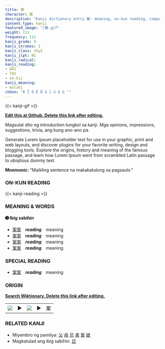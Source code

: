 ```yaml
---
title: 案
character: 案
description: "Kanji dictionary entry 案: meaning, on-kun reading, compounds, origin, related kanji"
content_type: kanji
featured_image: "/案.gif"
weight: 111
frequency: 111
kanji_grade: 9
kanji_strokes: 1
kanji_class: Jōyō
kanji_jlpt: N1
kanji_radical: 
kanji_reading: 
- DAI
- TAI
- oo-kii
kanji_meaning:
- malaki
chōon: "Ā Ī Ū Ē Ō ā ī ū ē ō ’"
---
```

[//]: # (Don't edit the line below. Kanji animated GIF code is automatically generated.)
{{< kanji-gif >}}

[//]: # (Edit below this line.)

**[Edit this at Github. Delete this link after editing.](https://github.com/tim0g/tim/tree/main/content/kanji/案/index.md)**

Magsulat dito ng introduction tungkol sa kanji. Mga opinions, impressions, suggestions, trivia, ang kung ano-ano pa.

Generate Lorem Ipsum placeholder text for use in your graphic, print and web layouts, and discover plugins for your favorite writing, design and blogging tools. Explore the origins, history and meaning of the famous passage, and learn how Lorem Ipsum went from scrambled Latin passage to ubiqitous dummy text.
 
**Mnemonic:** "Maikling sentence na makakatulong sa pagsaulo."

### ON-KUN READING

[//]: # (Don't edit the line below. ON-KUN READING code is automatically generated.)
{{< kanji-reading >}}

### MEANING & WORDS

#### ➊ **Ibig sabihin**
  - [案](../案)[案](../案)　***reading***　meaning
  - [案](../案)[案](../案)　***reading***　meaning
  - [案](../案)[案](../案)　***reading***　meaning
  - [案](../案)[案](../案)　***reading***　meaning

### SPECIAL READING
  - [案](../案)[案](../案)　***reading***　meaning

### ORIGIN

**[Search Wiktionary. Delete this link after editing.](https://wiktionary.org/wiki/案)**
<table class="kanji-table"><tr><td>
<img src="60px-案-bronze.svg.png">
</td><td>▶</td><td>
<img src="60px-案-oracle.svg.png">
</td><td>▶</td>
<td class="kanji-origin">案</td>
</tr></table>

### RELATED KANJI
- Miyembro ng pamilya: [父](../父) [母](../母) [兄](../兄) [弟](../弟) [案](../案) [娘](../娘)
- Magkatulad ang ibig sabihin: [日](../日)
